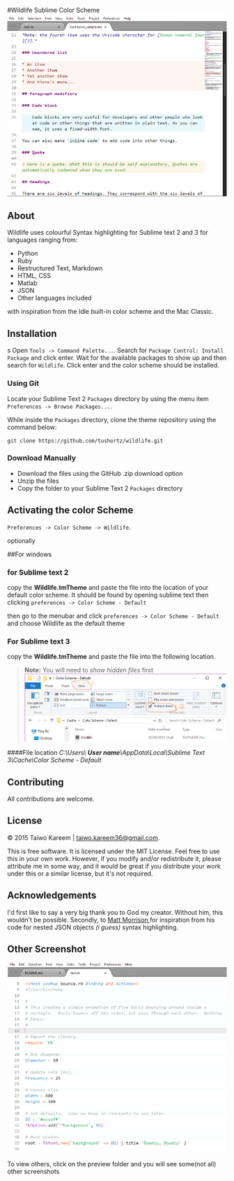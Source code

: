 

#Wildlife Sublime Color Scheme
![Wildlife Sublime colour scheme](./preview/markdown.png)

## About
Wildlife uses colourful Syntax highlighting for Sublime text 2 and 3 for languages ranging from:

* Python
* Ruby
* Restructured Text, Markdown
* HTML, CSS
* Matlab
* JSON
* Other languages included

with inspiration from the Idle built-in color scheme and the Mac Classic.

## Installation
s
Open `Tools -> Command Palette...`. Search for `Package Control: Install Package` and click enter. Wait for
the available packages to show up and then search for `Wildlife`. Click enter and the color scheme should
be installed.

### Using Git

Locate your Sublime Text 2 `Packages` directory by using the menu item `Preferences -> Browse Packages...`.

While inside the `Packages` directory, clone the theme repository using the command below:

    git clone https://github.com/tushortz/wildlife.git

### Download Manually

* Download the files using the GitHub .zip download option
* Unzip the files
* Copy the folder to your Sublime Text 2 `Packages` directory

## Activating the color Scheme

`Preferences -> Color Scheme -> Wildlife`.

optionally

##For windows
### for Sublime text 2
copy the **Wildlife.tmTheme** and paste the file into the location of your default color scheme. It should be found by opening sublime text then clicking `preferences -> Color Scheme - Default `

then go to the menubar and click `preferences -> Color Scheme - Default` and choose Wildlife as the default theme

### For Sublime text 3
copy the **Wildlife.tmTheme** and paste the file into the following location.

> **Note:** You will need to *show hidden files* first
> ![C:\Users\User name\AppData\Local\Sublime Text 3\Cache\Color Scheme - Default](./path.png)

####File location
*C:\Users\ **User name**\AppData\Local\Sublime Text 3\Cache\Color Scheme - Default*


## Contributing

All contributions are welcome. 

## License
© 2015 Taiwo Kareem | taiwo.kareem36@gmail.com.

This is free software. It is licensed under the MIT License. Feel free to use this in your own work. However, if you modify and/or redistribute it, please attribute me in some way, and it would be great if you distribute your work under this or a similar license, but it's not required.

## Acknowledgements
I'd first like to say a very big thank you to God my creator. Without him, this wouldn't be possible. Secondly, to <a href="https://github.com/MattDMo">Matt Morrison </a> for inspiration from his code for nested JSON objects *(i guess)* syntax highlighting.

## Other Screenshot
![Wildlife Sublime colour scheme](./preview/ruby.png)

To view others, click on the preview folder and you will see some(not all) other screenshots




